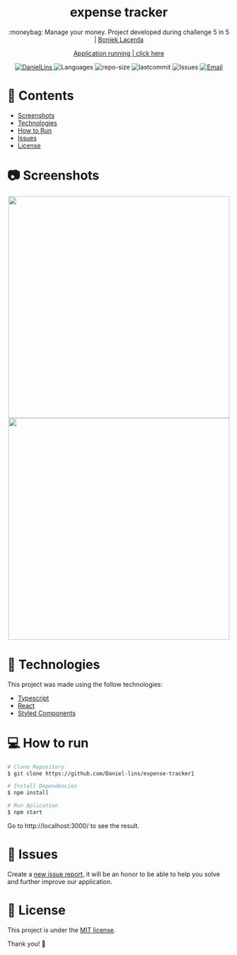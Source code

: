 

<h1 align="center">  expense tracker </h1>
<p align="center">   :moneybag: Manage your money. Project developed during challenge 5 in 5 | <a href="https://www.youtube.com/c/BoniekyLacerdaLeal"> Boniek Lacerda</a> </p>
<p align="center" ><a  href="https://financeiro-react.herokuapp.com/" > Application running | click here </a>  </p>
<p align="center">
   <a href="https://www.linkedin.com/in/daniel-lins-/">
      <img alt="DanielLins" src="https://img.shields.io/badge/-DanielLi-5965e0?style=flat&logo=Linkedin&logoColor=white" />
   </a>
  <img alt="Languages" src="https://img.shields.io/github/languages/count/LeonneBrito/jstack-my-contacts-api?color=%235963C5" />
  <img alt="repo-size" src="https://img.shields.io/github/repo-size/LeonneBrito/jstack-my-contacts-api?color=%235761C3" />
  <img alt="lastcommit" src="https://img.shields.io/github/last-commit/Daniel-lins/expense-tracker1?color=%235761C3" />
  <img alt="Issues" src="https://img.shields.io/github/issues/daniel-lins/expense-tracker1?color=%235965E0">
  <a href="Dlins300@gmail.com">
   <img alt="Email" src="https://img.shields.io/badge/-dlins300%40gmail.com-%23525DCB" />
  </a>
</p>

# 📌 Contents

* [Screenshots](#camera-screenshot)
* [Technologies](#rocket-technologies)
* [How to Run](#computer-how-to-run)
* [Issues](#bug-issues)
* [License](#page_facing_up-license)



# :camera: Screenshots
<div align="center">
   <img src="https://user-images.githubusercontent.com/71731815/154562643-de389ed2-973d-418a-9b21-f6f740981677.png"  width="500px" />
   <img src="https://user-images.githubusercontent.com/71731815/154563059-0ecd01bc-5c18-4a69-9e5e-cece2c1f9e0e.png" width="500px" />

  
 
  
</div>

# :rocket: Technologies
This project was made using the follow technologies:
* [Typescript](https://www.typescriptlang.org/)      
* [React](https://reactjs.org/)      
* [Styled Components](https://styled-components.com/)

# :computer: How to run

```bash
# Clone Repository
$ git clone https://github.com/Daniel-lins/expense-tracker1
```

```bash
# Install Dependencies
$ npm install

# Run Aplication
$ npm start
```
Go to http://localhost:3000/ to see the result.

# :bug: Issues

Create a <a href="https://github.com/expense-tracker1/issues">new issue report</a>, it will be an honor to be able to help you solve and further improve our application.

# :page_facing_up: License

This project is under the [MIT license](./LICENSE).

Thank you! 🌠







<!--# Getting Started with Create React App

This project was bootstrapped with [Create React App](https://github.com/facebook/create-react-app).

## Available Scripts

In the project directory, you can run:

### `npm start`

Runs the app in the development mode.\
Open [http://localhost:3000](http://localhost:3000) to view it in the browser.

The page will reload if you make edits.\
You will also see any lint errors in the console.

### `npm test`

Launches the test runner in the interactive watch mode.\
See the section about [running tests](https://facebook.github.io/create-react-app/docs/running-tests) for more information.

### `npm run build`

Builds the app for production to the `build` folder.\
It correctly bundles React in production mode and optimizes the build for the best performance.

The build is minified and the filenames include the hashes.\
Your app is ready to be deployed!

See the section about [deployment](https://facebook.github.io/create-react-app/docs/deployment) for more information.

### `npm run eject`

**Note: this is a one-way operation. Once you `eject`, you can’t go back!**

If you aren’t satisfied with the build tool and configuration choices, you can `eject` at any time. This command will remove the single build dependency from your project.

Instead, it will copy all the configuration files and the transitive dependencies (webpack, Babel, ESLint, etc) right into your project so you have full control over them. All of the commands except `eject` will still work, but they will point to the copied scripts so you can tweak them. At this point you’re on your own.

You don’t have to ever use `eject`. The curated feature set is suitable for small and middle deployments, and you shouldn’t feel obligated to use this feature. However we understand that this tool wouldn’t be useful if you couldn’t customize it when you are ready for it.

## Learn More

You can learn more in the [Create React App documentation](https://facebook.github.io/create-react-app/docs/getting-started).

To learn React, check out the [React documentation](https://reactjs.org/). -->
